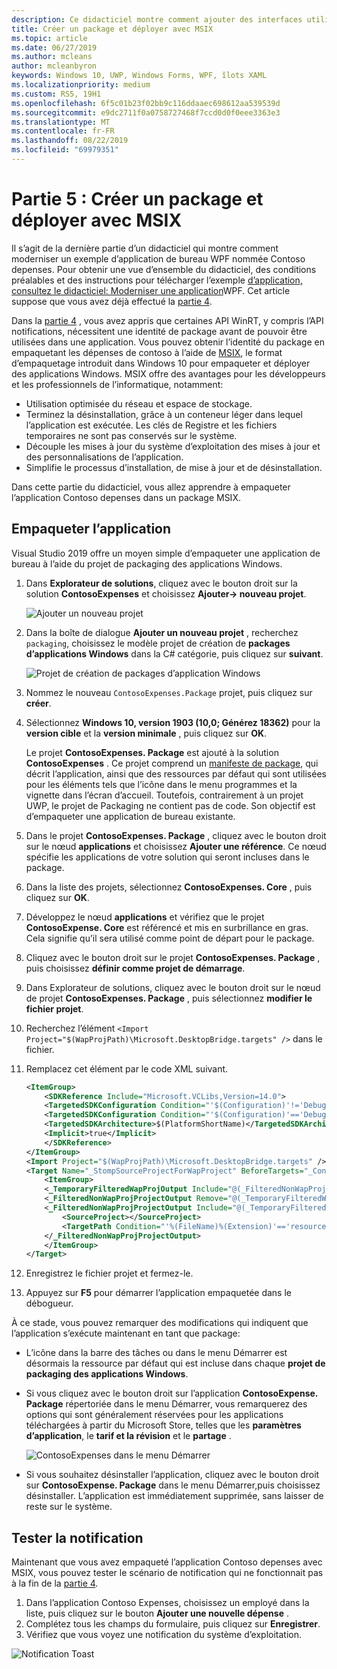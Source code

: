 ```yaml
---
description: Ce didacticiel montre comment ajouter des interfaces utilisateur en XAML UWP, créer des packages MSIX et intégrer d’autres composants modernes à votre application WPF.
title: Créer un package et déployer avec MSIX
ms.topic: article
ms.date: 06/27/2019
ms.author: mcleans
author: mcleanbyron
keywords: Windows 10, UWP, Windows Forms, WPF, îlots XAML
ms.localizationpriority: medium
ms.custom: RS5, 19H1
ms.openlocfilehash: 6f5c01b23f02bb9c116ddaaec698612aa539539d
ms.sourcegitcommit: e9dc2711f0a0758727468f7ccd0d0f0eee3363e3
ms.translationtype: MT
ms.contentlocale: fr-FR
ms.lasthandoff: 08/22/2019
ms.locfileid: "69979351"
---
```

# <a name="part-5-package-and-deploy-with-msix"></a>Partie 5 : Créer un package et déployer avec MSIX

Il s’agit de la dernière partie d’un didacticiel qui montre comment moderniser un exemple d’application de bureau WPF nommée Contoso depenses. Pour obtenir une vue d’ensemble du didacticiel, des conditions préalables et des instructions pour télécharger l’exemple [d’application, consultez le didacticiel: Moderniser une application](modernize-wpf-tutorial.md)WPF. Cet article suppose que vous avez déjà effectué la [partie 4](modernize-wpf-tutorial-4.md).

Dans la [partie 4](modernize-wpf-tutorial-4.md) , vous avez appris que certaines API WinRT, y compris l’API notifications, nécessitent une identité de package avant de pouvoir être utilisées dans une application. Vous pouvez obtenir l’identité du package en empaquetant les dépenses de contoso à l’aide de [MSIX](https://docs.microsoft.com/windows/msix), le format d’empaquetage introduit dans Windows 10 pour empaqueter et déployer des applications Windows. MSIX offre des avantages pour les développeurs et les professionnels de l’informatique, notamment:

- Utilisation optimisée du réseau et espace de stockage.
- Terminez la désinstallation, grâce à un conteneur léger dans lequel l’application est exécutée. Les clés de Registre et les fichiers temporaires ne sont pas conservés sur le système.
- Découple les mises à jour du système d’exploitation des mises à jour et des personnalisations de l’application.
- Simplifie le processus d’installation, de mise à jour et de désinstallation.

Dans cette partie du didacticiel, vous allez apprendre à empaqueter l’application Contoso depenses dans un package MSIX.

## <a name="package-the-application"></a>Empaqueter l’application

Visual Studio 2019 offre un moyen simple d’empaqueter une application de bureau à l’aide du projet de packaging des applications Windows. 

1. Dans **Explorateur de solutions**, cliquez avec le bouton droit sur la solution **ContosoExpenses** et choisissez **Ajouter-> nouveau projet**.

    ![Ajouter un nouveau projet](images/wpf-modernize-tutorial/AddNewProject.png)

3. Dans la boîte de dialogue **Ajouter un nouveau projet** , recherchez `packaging`, choisissez le modèle projet de création de **packages d’applications Windows** dans la C# catégorie, puis cliquez sur **suivant**.

    ![Projet de création de packages d’application Windows](images/wpf-modernize-tutorial/WAP.png)

4. Nommez le nouveau `ContosoExpenses.Package` projet, puis cliquez sur **créer**.

5. Sélectionnez **Windows 10, version 1903 (10,0; Générez 18362)** pour la **version cible** et la **version minimale** , puis cliquez sur **OK**.

    Le projet **ContosoExpenses. Package** est ajouté à la solution **ContosoExpenses** . Ce projet comprend un [manifeste de package](https://docs.microsoft.com/uwp/schemas/appxpackage/uapmanifestschema/schema-root), qui décrit l’application, ainsi que des ressources par défaut qui sont utilisées pour les éléments tels que l’icône dans le menu programmes et la vignette dans l’écran d’accueil. Toutefois, contrairement à un projet UWP, le projet de Packaging ne contient pas de code. Son objectif est d’empaqueter une application de bureau existante.

6. Dans le projet **ContosoExpenses. Package** , cliquez avec le bouton droit sur le nœud **applications** et choisissez **Ajouter une référence**. Ce nœud spécifie les applications de votre solution qui seront incluses dans le package.

6. Dans la liste des projets, sélectionnez **ContosoExpenses. Core** , puis cliquez sur **OK**.

7. Développez le nœud **applications** et vérifiez que le projet **ContosoExpense. Core** est référencé et mis en surbrillance en gras. Cela signifie qu’il sera utilisé comme point de départ pour le package.

8. Cliquez avec le bouton droit sur le projet **ContosoExpenses. Package** , puis choisissez **définir comme projet de démarrage**.

9. Dans Explorateur de solutions, cliquez avec le bouton droit sur le nœud de projet **ContosoExpenses. Package** , puis sélectionnez **modifier le fichier projet**.

10. Recherchez l’élément `<Import Project="$(WapProjPath)\Microsoft.DesktopBridge.targets" />` dans le fichier.

11. Remplacez cet élément par le code XML suivant.

    ``` xml
    <ItemGroup>
        <SDKReference Include="Microsoft.VCLibs,Version=14.0">
        <TargetedSDKConfiguration Condition="'$(Configuration)'!='Debug'">Retail</TargetedSDKConfiguration>
        <TargetedSDKConfiguration Condition="'$(Configuration)'=='Debug'">Debug</TargetedSDKConfiguration>
        <TargetedSDKArchitecture>$(PlatformShortName)</TargetedSDKArchitecture>
        <Implicit>true</Implicit>
        </SDKReference>
    </ItemGroup>
    <Import Project="$(WapProjPath)\Microsoft.DesktopBridge.targets" />
    <Target Name="_StompSourceProjectForWapProject" BeforeTargets="_ConvertItems">
        <ItemGroup>
        <_TemporaryFilteredWapProjOutput Include="@(_FilteredNonWapProjProjectOutput)" />
        <_FilteredNonWapProjProjectOutput Remove="@(_TemporaryFilteredWapProjOutput)" />
        <_FilteredNonWapProjProjectOutput Include="@(_TemporaryFilteredWapProjOutput)">
            <SourceProject></SourceProject>
            <TargetPath Condition="'%(FileName)%(Extension)'=='resources.pri'">app_resources.pri</TargetPath>
        </_FilteredNonWapProjProjectOutput>
        </ItemGroup>
    </Target>
    ```

12. Enregistrez le fichier projet et fermez-le.

13. Appuyez sur **F5** pour démarrer l’application empaquetée dans le débogueur.

À ce stade, vous pouvez remarquer des modifications qui indiquent que l’application s’exécute maintenant en tant que package:

- L’icône dans la barre des tâches ou dans le menu Démarrer est désormais la ressource par défaut qui est incluse dans chaque **projet de packaging des applications Windows**.
- Si vous cliquez avec le bouton droit sur l’application **ContosoExpense. Package** répertoriée dans le menu Démarrer, vous remarquerez des options qui sont généralement réservées pour les applications téléchargées à partir du Microsoft Store, telles que les **paramètres d’application**, le **tarif et la révision** et le **partage** .

    ![ContosoExpenses dans le menu Démarrer](images/wpf-modernize-tutorial/StartMenu.png)

- Si vous souhaitez désinstaller l’application, cliquez avec le bouton droit sur **ContosoExpense. Package** dans le menu Démarrer,puis choisissez désinstaller. L’application est immédiatement supprimée, sans laisser de reste sur le système.

## <a name="test-the-notification"></a>Tester la notification

Maintenant que vous avez empaqueté l’application Contoso depenses avec MSIX, vous pouvez tester le scénario de notification qui ne fonctionnait pas à la fin de la [partie 4](modernize-wpf-tutorial-4.md).

1. Dans l’application Contoso Expenses, choisissez un employé dans la liste, puis cliquez sur le bouton **Ajouter une nouvelle dépense** . 
2. Complétez tous les champs du formulaire, puis cliquez sur **Enregistrer**.
3. Vérifiez que vous voyez une notification du système d’exploitation.

![Notification Toast](images/wpf-modernize-tutorial/ToastNotification.png)
